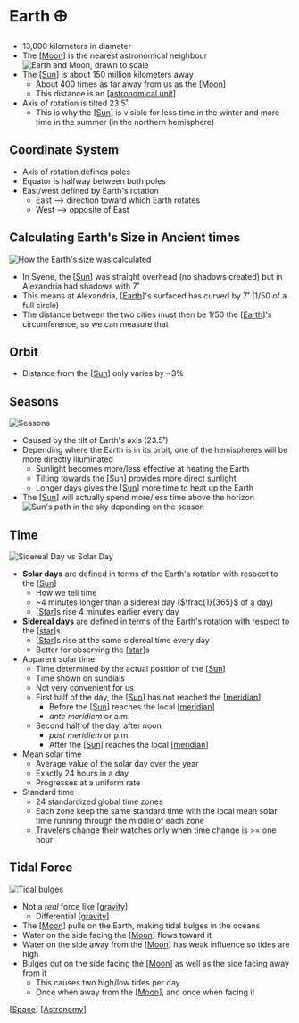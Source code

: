 # Earth 🜨

- 13,000 kilometers in diameter
- The [[Moon]] is the nearest astronomical neighbour
  ![Earth and Moon, drawn to scale](/assets/second-brain/2020-09-06-21-03-09.png)
- The [[Sun]] is about 150 million kilometers away
  - About 400 times as far away from us as the [[Moon]]
  - This distance is an [[astronomical unit]]
- Axis of rotation is tilted 23.5˚
  - This is why the [[Sun]] is visible for less time in the winter and more time in the summer (in the northern hemisphere)

## Coordinate System

- Axis of rotation defines poles
- Equator is halfway between both poles
- East/west defined by Earth's rotation
  - East --> direction toward which Earth rotates
  - West --> opposite of East

## Calculating Earth's Size in Ancient times

![How the Earth's size was calculated](/assets/second-brain/2020-09-10-13-32-35.png)

- In Syene, the [[Sun]] was straight overhead (no shadows created) but in Alexandria had shadows with 7˚
- This means at Alexandria, [[Earth]]'s surfaced has curved by 7˚ (1/50 of a full circle)
- The distance between the two cities must then be 1/50 the [[Earth]]'s circumference, so we can measure that

## Orbit

- Distance from the [[Sun]] only varies by ~3%

## Seasons

![Seasons](/assets/second-brain/2020-09-26-20-15-07.png)

- Caused by the tilt of Earth's axis (23.5˚)
- Depending where the Earth is in its orbit, one of the hemispheres will be more directly illuminated
  - Sunlight becomes more/less effective at heating the Earth
  - Tilting towards the [[Sun]] provides more direct sunlight
  - Longer days gives the [[Sun]] more time to heat up the Earth
- The [[Sun]] will actually spend more/less time above the horizon
    ![Sun's path in the sky depending on the season](/assets/second-brain/2020-09-26-20-17-19.png)

## Time

![Sidereal Day vs Solar Day](/assets/second-brain/2020-09-26-20-32-28.png)

- **Solar days** are defined in terms of the Earth's rotation with respect to the [[Sun]]
  - How we tell time
  - ~4 minutes longer than a sidereal day ($\frac{1}{365}$ of a day)
  - [[Star]]s rise 4 minutes earlier every day
- **Sidereal days** are defined in terms of the Earth's rotation with respect to the [[star]]s
  - [[Star]]s rise at the same sidereal time every day
  - Better for observing the [[star]]s
- Apparent solar time
  - Time determined by the actual position of the [[Sun]]
  - Time shown on sundials
  - Not very convenient for us
  - First half of the day, the [[Sun]] has not reached the [[meridian]]
    - Before the [[Sun]] reaches the local [[meridian]]
    - _ante meridiem_ or a.m.
  - Second half of the day, after noon
    - _post meridiem_ or p.m.
    - After the [[Sun]] reaches the local [[meridian]]
- Mean solar time
  - Average value of the solar day over the year
  - Exactly 24 hours in a day
  - Progresses at a uniform rate
- Standard time
  - 24 standardized global time zones
  - Each zone keep the same standard time with the local mean solar time running through the middle of each zone
  - Travelers change their watches only when time change is >= one hour

## Tidal Force

![Tidal bulges](/assets/second-brain/2020-09-27-07-29-51.png)

- Not a _real_ force like [[gravity]]
  - Differential [[gravity]]
- The [[Moon]] pulls on the Earth, making tidal bulges in the oceans
- Water on the side facing the [[Moon]] flows toward it
- Water on the side away from the [[Moon]] has weak influence so tides are high
- Bulges out on the side facing the [[Moon]] as well as the side facing away from it
  - This causes two high/low tides per day
  - Once when away from the [[Moon]], and once when facing it

[[Space]] [[Astronomy]]

[//begin]: # "Autogenerated link references for markdown compatibility"
[Moon]: moon "Moon"
[Sun]: sun "Sun"
[astronomical unit]: astronomical-unit "Astronomical Unit"
[Earth]: earth "Earth 🜨"
[star]: star "Star"
[meridian]: meridian "Meridian"
[gravity]: gravity "Gravity"
[Space]: space "Space"
[Astronomy]: astronomy "Astronomy"
[//end]: # "Autogenerated link references"
